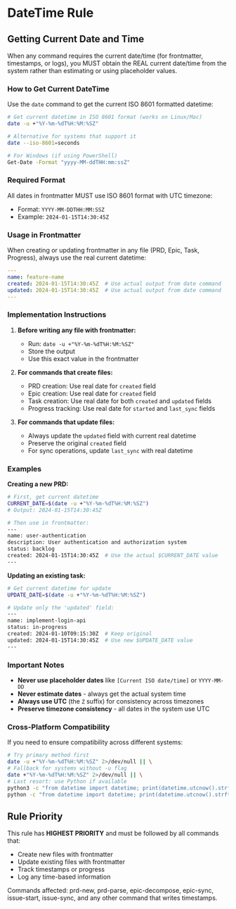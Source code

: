 # DateTime Rule

## Getting Current Date and Time

When any command requires the current date/time (for frontmatter, timestamps, or logs), you MUST obtain the REAL current date/time from the system rather than estimating or using placeholder values.

### How to Get Current DateTime

Use the `date` command to get the current ISO 8601 formatted datetime:

```bash
# Get current datetime in ISO 8601 format (works on Linux/Mac)
date -u +"%Y-%m-%dT%H:%M:%SZ"

# Alternative for systems that support it
date --iso-8601=seconds

# For Windows (if using PowerShell)
Get-Date -Format "yyyy-MM-ddTHH:mm:ssZ"
```

### Required Format

All dates in frontmatter MUST use ISO 8601 format with UTC timezone:
- Format: `YYYY-MM-DDTHH:MM:SSZ`
- Example: `2024-01-15T14:30:45Z`

### Usage in Frontmatter

When creating or updating frontmatter in any file (PRD, Epic, Task, Progress), always use the real current datetime:

```yaml
---
name: feature-name
created: 2024-01-15T14:30:45Z  # Use actual output from date command
updated: 2024-01-15T14:30:45Z  # Use actual output from date command
---
```

### Implementation Instructions

1. **Before writing any file with frontmatter:**
   - Run: `date -u +"%Y-%m-%dT%H:%M:%SZ"`
   - Store the output
   - Use this exact value in the frontmatter

2. **For commands that create files:**
   - PRD creation: Use real date for `created` field
   - Epic creation: Use real date for `created` field
   - Task creation: Use real date for both `created` and `updated` fields
   - Progress tracking: Use real date for `started` and `last_sync` fields

3. **For commands that update files:**
   - Always update the `updated` field with current real datetime
   - Preserve the original `created` field
   - For sync operations, update `last_sync` with real datetime

### Examples

**Creating a new PRD:**
```bash
# First, get current datetime
CURRENT_DATE=$(date -u +"%Y-%m-%dT%H:%M:%SZ")
# Output: 2024-01-15T14:30:45Z

# Then use in frontmatter:
---
name: user-authentication
description: User authentication and authorization system
status: backlog
created: 2024-01-15T14:30:45Z  # Use the actual $CURRENT_DATE value
---
```

**Updating an existing task:**
```bash
# Get current datetime for update
UPDATE_DATE=$(date -u +"%Y-%m-%dT%H:%M:%SZ")

# Update only the 'updated' field:
---
name: implement-login-api
status: in-progress
created: 2024-01-10T09:15:30Z  # Keep original
updated: 2024-01-15T14:30:45Z  # Use new $UPDATE_DATE value
---
```

### Important Notes

- **Never use placeholder dates** like `[Current ISO date/time]` or `YYYY-MM-DD`
- **Never estimate dates** - always get the actual system time
- **Always use UTC** (the `Z` suffix) for consistency across timezones
- **Preserve timezone consistency** - all dates in the system use UTC

### Cross-Platform Compatibility

If you need to ensure compatibility across different systems:

```bash
# Try primary method first
date -u +"%Y-%m-%dT%H:%M:%SZ" 2>/dev/null || \
# Fallback for systems without -u flag
date +"%Y-%m-%dT%H:%M:%SZ" 2>/dev/null || \
# Last resort: use Python if available
python3 -c "from datetime import datetime; print(datetime.utcnow().strftime('%Y-%m-%dT%H:%M:%SZ'))" 2>/dev/null || \
python -c "from datetime import datetime; print(datetime.utcnow().strftime('%Y-%m-%dT%H:%M:%SZ'))" 2>/dev/null
```

## Rule Priority

This rule has **HIGHEST PRIORITY** and must be followed by all commands that:
- Create new files with frontmatter
- Update existing files with frontmatter
- Track timestamps or progress
- Log any time-based information

Commands affected: prd-new, prd-parse, epic-decompose, epic-sync, issue-start, issue-sync, and any other command that writes timestamps.